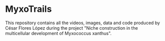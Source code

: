 # MyxoTrails
This repository contains all the videos, images, data and code produced by César Flores López during the project "Niche construction in the multicellular development of Myxococcus xanthus".
